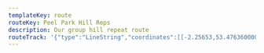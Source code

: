 ```yaml
---
templateKey: route
routeKey: Peel Park Hill Reps
description: Our group hill repeat route
routeTrack: '{"type":"LineString","coordinates":[[-2.25653,53.47636000000001,25.740000000000002],[-2.25646,53.47645000000001,25.820000000000004],[-2.2564200000000003,53.47645000000001,25.900000000000002],[-2.25626,53.476760000000006,29.910000000000004],[-2.255319996650286,53.47661000368361,31.43],[-2.2543800000000003,53.47646,33.050000000000004],[-2.2540700045322857,53.4770800003957,33.120000000000005],[-2.25376,53.477700000000006,32.28],[-2.2534700041312226,53.47830500035894,31.200000000000003],[-2.2531800000000004,53.478910000000006,29.290000000000003],[-2.2542400000000002,53.4791,28.180000000000003],[-2.25441,53.479150000000004,27.89],[-2.25449,53.479220000000005,27.89],[-2.25463,53.47919,27.82],[-2.25464,53.47919,27.82],[-2.25449,53.479220000000005,27.89],[-2.25468,53.479400000000005,27.770000000000003],[-2.25532,53.480070000000005,27.57],[-2.25613,53.48082,27.900000000000002],[-2.2563400000000002,53.48104000000001,27.410000000000004],[-2.25651,53.48114,27.14],[-2.2568200000000003,53.48149,26.730000000000004],[-2.25712,53.48176,26.650000000000002],[-2.2577200000000004,53.4823,28.07],[-2.25781,53.48246,28.84],[-2.25787,53.482600000000005,28.84],[-2.25786,53.482760000000006,29.86],[-2.25779,53.48288,29.86],[-2.25774,53.48315,30.46],[-2.2578400000000003,53.483230000000006,30.46],[-2.25794,53.48328000000001,30.590000000000003],[-2.2594249998345983,53.48328000920332,31.39],[-2.26091,53.48328000000001,33.38],[-2.2622100005530585,53.48326000705399,34.99],[-2.26351,53.48324,36.4],[-2.2644100000000003,53.48319000000001,37.37],[-2.2652650002911625,53.483185003049776,37.57000000000001],[-2.2661200000000004,53.483180000000004,37.98],[-2.26724,53.48304,38.96],[-2.26769,53.48303000000001,38.96],[-2.26838,53.483070000000005,39.39],[-2.2686800000000003,53.48311,39.39],[-2.26926,53.483250000000005,39.370000000000005],[-2.2699099965587055,53.48349500188111,40.34],[-2.27056,53.483740000000004,39.71],[-2.2707300000000004,53.483810000000005,39.74],[-2.27062,53.48396,39.720000000000006],[-2.2704600000000004,53.483900000000006,39.64],[-2.2704600000000004,53.484674999830375,35.230000000000004],[-2.2704600000000004,53.48545000000001,31.51],[-2.2703300000000004,53.48574000000001,28.78]]}'
---
```

